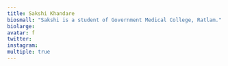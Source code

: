 ```yaml
---
title: Sakshi Khandare
biosmall: "Sakshi is a student of Government Medical College, Ratlam."
biolarge: 
avatar: f
twitter:
instagram:
multiple: true
---
```


